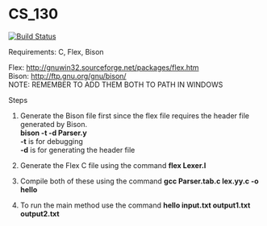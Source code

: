 # CS_130

[![Build Status](https://travis-ci.com/Mazereon/CS_130.svg?token=5UwYrrDuwqoi1qu46f5D&branch=master)](https://travis-ci.com/Mazereon/CS_130)

Requirements: C, Flex, Bison

Flex: http://gnuwin32.sourceforge.net/packages/flex.htm  <br/>
Bison: http://ftp.gnu.org/gnu/bison/  <br/>
NOTE: REMEMBER TO ADD THEM BOTH TO PATH IN WINDOWS

Steps
1.  Generate the Bison file first since the flex file requires the header file generated by Bison. <br/>
	**bison -t -d Parser.y** <br/>
	**-t** is for debugging <br/>
	**-d** is for generating the header file
	
2.	Generate the Flex C file using the command **flex Lexer.l**
3.  Compile both of these using the command **gcc Parser.tab.c lex.yy.c -o hello**
4.  To run the main method use the command **hello input.txt output1.txt output2.txt**  <br/>

